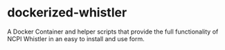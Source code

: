 # dockerized-whistler
A Docker Container and helper scripts that provide the full functionality of NCPI Whistler in an easy to install and use form. 
